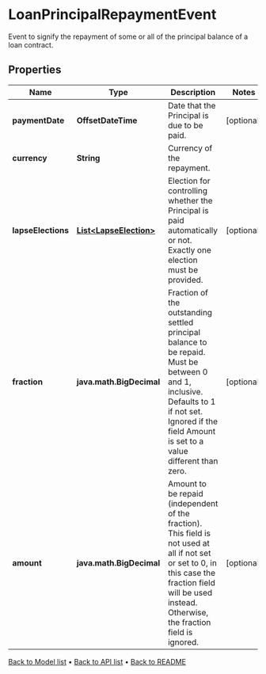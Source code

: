 

# LoanPrincipalRepaymentEvent

Event to signify the repayment of some or all of the principal balance of a loan contract.

## Properties

| Name | Type | Description | Notes |
|------------ | ------------- | ------------- | -------------|
|**paymentDate** | **OffsetDateTime** | Date that the Principal is due to be paid. |  [optional] |
|**currency** | **String** | Currency of the repayment. |  |
|**lapseElections** | [**List&lt;LapseElection&gt;**](LapseElection.md) | Election for controlling whether the Principal is paid automatically or not. Exactly one election must be provided. |  [optional] |
|**fraction** | **java.math.BigDecimal** | Fraction of the outstanding settled principal balance to be repaid. Must be between 0 and 1, inclusive. Defaults to 1 if not set. Ignored if the field Amount is set to a value different than zero. |  [optional] |
|**amount** | **java.math.BigDecimal** | Amount to be repaid (independent of the fraction). This field is not used at all if not set or set to 0, in this case the fraction field will be used instead. Otherwise, the fraction field is ignored. |  [optional] |



[Back to Model list](../README.md#documentation-for-models) &#8226; [Back to API list](../README.md#documentation-for-api-endpoints) &#8226; [Back to README](../README.md)


